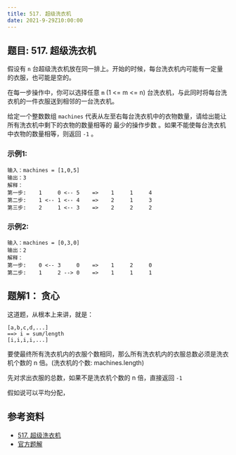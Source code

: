 ```yaml
---
title: 517. 超级洗衣机
date: 2021-9-29Z10:00:00
---
```

## 题目: 517. 超级洗衣机
假设有 `n` 台超级洗衣机放在同一排上。开始的时候，每台洗衣机内可能有一定量的衣服，也可能是空的。

在每一步操作中，你可以选择任意 `m` (1 <= m <= n) 台洗衣机，与此同时将每台洗衣机的一件衣服送到相邻的一台洗衣机。

给定一个整数数组 `machines` 代表从左至右每台洗衣机中的衣物数量，请给出能让所有洗衣机中剩下的衣物的数量相等的 最少的操作步数 。如果不能使每台洗衣机中衣物的数量相等，则返回 `-1` 。
### 示例1:
```
输入：machines = [1,0,5]
输出：3
解释：
第一步:    1     0 <-- 5    =>    1     1     4
第二步:    1 <-- 1 <-- 4    =>    2     1     3    
第三步:    2     1 <-- 3    =>    2     2     2   
```
### 示例2:
```
输入：machines = [0,3,0]
输出：2
解释：
第一步:    0 <-- 3     0    =>    1     2     0    
第二步:    1     2 --> 0    =>    1     1     1 
```
## 题解1： 贪心
这道题，从根本上来讲，就是：
```
[a,b,c,d,...]
==> i = sum/length
[i,i,i,i,...]
```
要使最终所有洗衣机内的衣服个数相同，那么所有洗衣机内的衣服总数必须是洗衣机个数的 n 倍。(洗衣机的个数: machines.length)

先对求出衣服的总数，如果不是洗衣机个数的 n 倍，直接返回 `-1`

假如说可以平均分配，



## 参考资料
- [517. 超级洗衣机](https://leetcode-cn.com/problems/super-washing-machines/)
- [官方题解](https://leetcode-cn.com/problems/super-washing-machines/solution/chao-ji-xi-yi-ji-by-leetcode-solution-yhej/)
